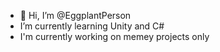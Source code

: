 - 👋 Hi, I’m @EggplantPerson
-  I’m currently learning Unity and C#
- I'm currently working on memey projects only

<!---
EggplantPerson/EggplantPerson is a ✨ special ✨ repository because its `README.md` (this file) appears on your GitHub profile.
You can click the Preview link to take a look at your changes.
--->
